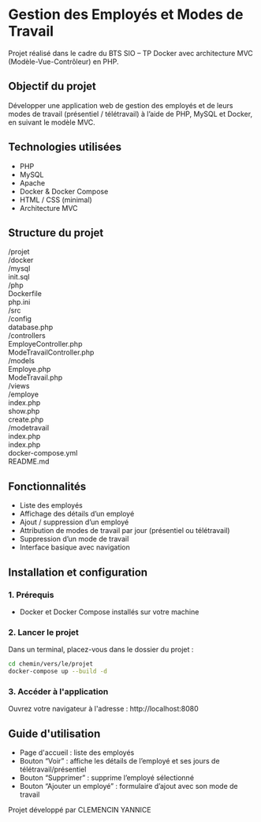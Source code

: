 # Gestion des Employés et Modes de Travail

Projet réalisé dans le cadre du BTS SIO – TP Docker avec architecture MVC (Modèle-Vue-Contrôleur) en PHP.

## Objectif du projet

Développer une application web de gestion des employés et de leurs modes de travail (présentiel / télétravail) à l’aide de PHP, MySQL et Docker, en suivant le modèle MVC.

## Technologies utilisées

- PHP
- MySQL
- Apache
- Docker & Docker Compose
- HTML / CSS (minimal)
- Architecture MVC

## Structure du projet

/projet  
    /docker  
        /mysql  
            init.sql  
        /php  
            Dockerfile  
            php.ini  
    /src  
        /config  
            database.php  
        /controllers  
            EmployeController.php  
            ModeTravailController.php  
        /models  
            Employe.php  
            ModeTravail.php  
        /views  
            /employe  
                index.php  
                show.php  
                create.php  
            /modetravail  
                index.php  
            index.php  
    docker-compose.yml  
    README.md  

## Fonctionnalités

- Liste des employés
- Affichage des détails d’un employé
- Ajout / suppression d’un employé
- Attribution de modes de travail par jour (présentiel ou télétravail)
- Suppression d’un mode de travail
- Interface basique avec navigation

##  Installation et configuration

### 1. Prérequis
- Docker et Docker Compose installés sur votre machine

### 2. Lancer le projet  

Dans un terminal, placez-vous dans le dossier du projet :  

```bash
cd chemin/vers/le/projet
docker-compose up --build -d
```
### 3. Accéder à l'application  

Ouvrez votre navigateur à l'adresse :
http://localhost:8080

## Guide d'utilisation

- Page d'accueil : liste des employés
- Bouton “Voir” : affiche les détails de l’employé et ses jours de télétravail/présentiel
- Bouton “Supprimer” : supprime l’employé sélectionné
- Bouton “Ajouter un employé” : formulaire d’ajout avec son mode de travail


Projet développé par CLEMENCIN YANNICE
